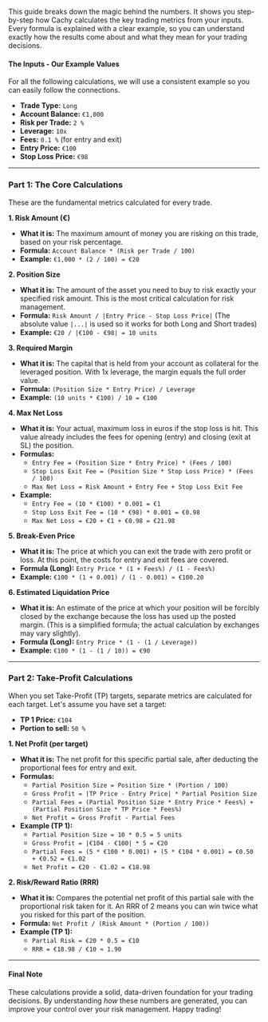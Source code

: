 This guide breaks down the magic behind the numbers. It shows you step-by-step how Cachy calculates the key trading metrics from your inputs. Every formula is explained with a clear example, so you can understand exactly how the results come about and what they mean for your trading decisions.

#### **The Inputs - Our Example Values**

For all the following calculations, we will use a consistent example so you can easily follow the connections.

*   **Trade Type:** `Long`
*   **Account Balance:** `€1,000`
*   **Risk per Trade:** `2 %`
*   **Leverage:** `10x`
*   **Fees:** `0.1 %` (for entry and exit)
*   **Entry Price:** `€100`
*   **Stop Loss Price:** `€98`

---

### **Part 1: The Core Calculations**

These are the fundamental metrics calculated for every trade.

**1. Risk Amount (€)**
*   **What it is:** The maximum amount of money you are risking on this trade, based on your risk percentage.
*   **Formula:** `Account Balance * (Risk per Trade / 100)`
*   **Example:** `€1,000 * (2 / 100) = €20`

**2. Position Size**
*   **What it is:** The amount of the asset you need to buy to risk exactly your specified risk amount. This is the most critical calculation for risk management.
*   **Formula:** `Risk Amount / |Entry Price - Stop Loss Price|` (The absolute value `|...|` is used so it works for both Long and Short trades)
*   **Example:** `€20 / |€100 - €98| = 10 units`

**3. Required Margin**
*   **What it is:** The capital that is held from your account as collateral for the leveraged position. With 1x leverage, the margin equals the full order value.
*   **Formula:** `(Position Size * Entry Price) / Leverage`
*   **Example:** `(10 units * €100) / 10 = €100`

**4. Max Net Loss**
*   **What it is:** Your actual, maximum loss in euros if the stop loss is hit. This value already includes the fees for opening (entry) and closing (exit at SL) the position.
*   **Formulas:**
    *   `Entry Fee = (Position Size * Entry Price) * (Fees / 100)`
    *   `Stop Loss Exit Fee = (Position Size * Stop Loss Price) * (Fees / 100)`
    *   `Max Net Loss = Risk Amount + Entry Fee + Stop Loss Exit Fee`
*   **Example:**
    *   `Entry Fee = (10 * €100) * 0.001 = €1`
    *   `Stop Loss Exit Fee = (10 * €98) * 0.001 = €0.98`
    *   `Max Net Loss = €20 + €1 + €0.98 = €21.98`

**5. Break-Even Price**
*   **What it is:** The price at which you can exit the trade with zero profit or loss. At this point, the costs for entry and exit fees are covered.
*   **Formula (Long):** `Entry Price * (1 + Fees%) / (1 - Fees%)`
*   **Example:** `€100 * (1 + 0.001) / (1 - 0.001) ≈ €100.20`

**6. Estimated Liquidation Price**
*   **What it is:** An estimate of the price at which your position will be forcibly closed by the exchange because the loss has used up the posted margin. (This is a simplified formula; the actual calculation by exchanges may vary slightly).
*   **Formula (Long):** `Entry Price * (1 - (1 / Leverage))`
*   **Example:** `€100 * (1 - (1 / 10)) = €90`

---

### **Part 2: Take-Profit Calculations**

When you set Take-Profit (TP) targets, separate metrics are calculated for each target. Let's assume you have set a target:

*   **TP 1 Price:** `€104`
*   **Portion to sell:** `50 %`

**1. Net Profit (per target)**
*   **What it is:** The net profit for this specific partial sale, after deducting the proportional fees for entry and exit.
*   **Formulas:**
    *   `Partial Position Size = Position Size * (Portion / 100)`
    *   `Gross Profit = |TP Price - Entry Price| * Partial Position Size`
    *   `Partial Fees = (Partial Position Size * Entry Price * Fees%) + (Partial Position Size * TP Price * Fees%)`
    *   `Net Profit = Gross Profit - Partial Fees`
*   **Example (TP 1):**
    *   `Partial Position Size = 10 * 0.5 = 5 units`
    *   `Gross Profit = |€104 - €100| * 5 = €20`
    *   `Partial Fees = (5 * €100 * 0.001) + (5 * €104 * 0.001) = €0.50 + €0.52 = €1.02`
    *   `Net Profit = €20 - €1.02 = €18.98`

**2. Risk/Reward Ratio (RRR)**
*   **What it is:** Compares the potential net profit of this partial sale with the proportional risk taken for it. An RRR of 2 means you can win twice what you risked for this part of the position.
*   **Formula:** `Net Profit / (Risk Amount * (Portion / 100))`
*   **Example (TP 1):**
    *   `Partial Risk = €20 * 0.5 = €10`
    *   `RRR = €18.98 / €10 ≈ 1.90`

---

#### **Final Note**

These calculations provide a solid, data-driven foundation for your trading decisions. By understanding *how* these numbers are generated, you can improve your control over your risk management. Happy trading!
